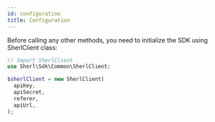 ```yaml
---
id: configuration
title: Configuration
---
```


Before calling any other methods, you need to initialize the SDK using SherlClient class:

```php
// Import SherlClient
use Sherl\Sdk\Common\SherlClient;

$sherlClient = new SherlClient(
  apiKey,
  apiSecret,
  referer,
  apiUrl,
);
```
